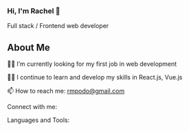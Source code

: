 ### Hi, I'm Rachel 👋
Full stack / Frontend web developer


## About Me
👨‍💻 I’m currently looking for my first job in web development

👨‍🏫 I continue to learn and develop my skills in React.js, Vue.js

📫 How to reach me: rmpodo@gmail.com

Connect with me:

Languages and Tools:

<!--
**rachelsin/rachelsin** is a ✨ _special_ ✨ repository because its `README.md` (this file) appears on your GitHub profile.

Here are some ideas to get you started:

- 🔭 I’m currently working on ...
- 🌱 I’m currently learning ...
- 👯 I’m looking to collaborate on ...
- 🤔 I’m looking for help with ...
- 💬 Ask me about ...
- 📫 How to reach me: ...
- 😄 Pronouns: ...
- ⚡ Fun fact: ...
-->
